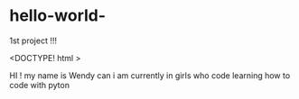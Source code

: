 # hello-world-
1st project !!!



<DOCTYPE! html > 

<title> Wendy Cuevas </title> 

<body> HI ! my name is Wendy can i am currently in girls who code learning how to code with pyton </body> 

